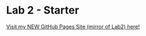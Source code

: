 # Lab 2 - Starter

[Visit my NEW GitHub Pages Site (mirror of Lab2) here!](https://klortiz13.github.io/myLab2_Starter/)
